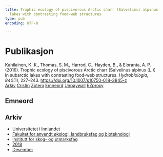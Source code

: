 ```yaml
---
title: Trophic ecology of piscivorous Arctic charr (Salvelinus alpinus (L.)) in subarctic
  lakes with contrasting food-web structures
type: pub
encoding: UTF-8

---
```

<h1>Publikasjon</h1>
<article id="csl-bib-container-XKY7LLMG" class="csl-bib-container">
  <div class="csl-bib-body"> <div class="csl-entry">Kahilainen, K. K., Thomas, S. M., Harrod, C., Hayden, B., &#38; Eloranta, A. P. (2019). Trophic ecology of piscivorous Arctic charr (Salvelinus alpinus (L.)) in subarctic lakes with contrasting food-web structures. <i>Hydrobiologia</i>, <i>840</i>(1), 227–243. <a href="https://doi.org/10.1007/s10750-018-3845-z">https://doi.org/10.1007/s10750-018-3845-z</a></div> </div>
  <div class="csl-bib-buttons">
    <a href="#taxonomy-article-XKY7LLMG" alt="archive" class="csl-bib-button">Arkiv</a>
    <a href="https://app.cristin.no/results/show.jsf?id=1638761" alt="Cristin" class="csl-bib-button">Cristin</a>
    <a href="http://zotero.org/groups/5881554/items/XKY7LLMG" alt="Zotero" class="csl-bib-button">Zotero</a>
    <a href="#keywords-article-XKY7LLMG" alt="keywords" class="csl-bib-button">Emneord</a>
    <a href="https://jyx.jyu.fi/bitstream/123456789/66491/2/Kahilainen_etal_Minor_REVISION_clean.pdf" alt="Unpaywall" class="csl-bib-button">Unpaywall</a>
    <a href="https://jyx.jyu.fi/bitstream/123456789/66491/2/Kahilainen_etal_Minor_REVISION_clean.pdf" alt="EZproxy" class="csl-bib-button">EZproxy</a>
  </div>
  <div id="csl-bib-meta-container-XKY7LLMG"></div>
</article>
<div id="csl-bib-meta-XKY7LLMG" class="csl-bib-meta">
  <article id="keywords-article-XKY7LLMG" class="keywords-article">
    <h1>Emneord</h1>
    
  </article>
  <article id="taxonomy-article-XKY7LLMG" class="taxonomy-article">
    <h1>Arkiv</h1>
    <ul>
      <li>
        <a href="/nn/archive/?key=3DCRN523">Universitetet i Innlandet</a>
      </li>
      <li>
        <a href="/nn/archive/?key=T77LXH6D">Fakultet for anvendt økologi, landbruksfag og bioteknologi</a>
      </li>
      <li>
        <a href="/nn/archive/?key=7TRARPE3">Institutt for skog- og utmarksfag</a>
      </li>
      <li>
        <a href="/nn/archive/?key=YEV4VALG">2018</a>
      </li>
      <li>
        <a href="/nn/archive/?key=JPM4ALFW">Desember</a>
      </li>
    </ul>
  </article>
</div>
